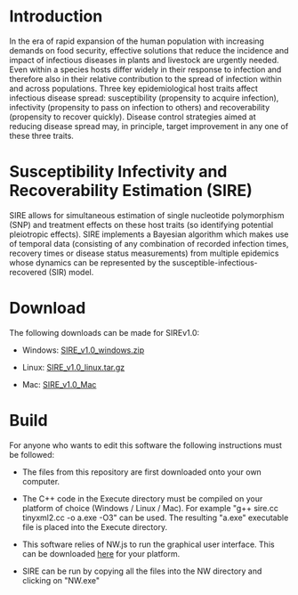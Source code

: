 # Introduction

In the era of rapid expansion of the human population with increasing demands on food security, effective solutions that reduce the incidence and impact of infectious diseases in plants and livestock are urgently needed. Even within a species hosts differ widely in their response to infection and therefore also in their relative contribution to the spread of infection within and across populations. Three key epidemiological host traits affect infectious disease spread: susceptibility (propensity to acquire infection), infectivity (propensity to pass on infection to others) and recoverability (propensity to recover quickly). Disease control strategies aimed at reducing disease spread may, in principle, target improvement in any one of these three traits.

# Susceptibility Infectivity and Recoverability Estimation (SIRE)

SIRE allows for simultaneous estimation of single nucleotide polymorphism (SNP) and treatment effects on these host traits (so identifying potential pleiotropic effects). SIRE implements a Bayesian algorithm which makes use of temporal data (consisting of any combination of recorded infection times, recovery times or disease status measurements) from multiple epidemics whose dynamics can be represented by the susceptible-infectious-recovered (SIR) model. 

# Download

The following downloads can be made for SIREv1.0:

* Windows: [SIRE_v1.0_windows.zip](https://github.com/BioSS-EAT/SIRE/releases/download/v1.0/SIRE_v1.0_windows.zip)

* Linux: [SIRE_v1.0_linux.tar.gz](https://github.com/BioSS-EAT/SIRE/releases/download/v1.0/SIRE_v1.0_linux.tar.gz)

* Mac: [SIRE_v1.0_Mac](https://github.com/BioSS-EAT/SIRE/releases/download/v1.0/SIRE_v1.0_Mac)

# Build

For anyone who wants to edit this software the following instructions must be followed:

* The files from this repository are first downloaded onto your own computer.

* The C++ code in the Execute directory must be compiled on your platform of choice (Windows / Linux / Mac). For example "g++ sire.cc tinyxml2.cc -o a.exe -O3" can be used. The resulting "a.exe" executable file is placed into the Execute directory.

* This software relies of NW.js to run the graphical user interface. This can be downloaded [here](https://github.com/nwjs/nw.js) for your platform.  

* SIRE can be run by copying all the files into the NW directory and clicking on "NW.exe"

